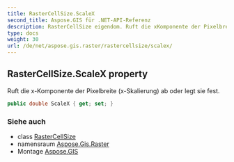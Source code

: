 ```yaml
---
title: RasterCellSize.ScaleX
second_title: Aspose.GIS für .NET-API-Referenz
description: RasterCellSize eigendom. Ruft die xKomponente der Pixelbreite xSkalierung ab oder legt sie fest.
type: docs
weight: 30
url: /de/net/aspose.gis.raster/rastercellsize/scalex/
---
```

## RasterCellSize.ScaleX property

Ruft die x-Komponente der Pixelbreite (x-Skalierung) ab oder legt sie fest.

```csharp
public double ScaleX { get; set; }
```

### Siehe auch

* class [RasterCellSize](../)
* namensraum [Aspose.Gis.Raster](../../rastercellsize/)
* Montage [Aspose.GIS](../../../)


